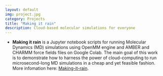 ```yaml
---
layout: default
img: project.jpg
category: Projects
title: "Making it rain"
description: Cloud-based molecular simulations for everyone
---
```


* __Making it rain__ is a Jupyter notebook scripts for running Molecular Dynamics (MD) simulations using OpenMM engine and AMBER and CHARMM force fields files on Google Colab. The main goal of this work is to demonstrate how to harness the power of cloud-computing to run microsecond-long MD simulations in a cheap and yet feasible fashion. More infomation here: [Making-it-rain](https://pablo-arantes.github.io/making-it-rain/).
